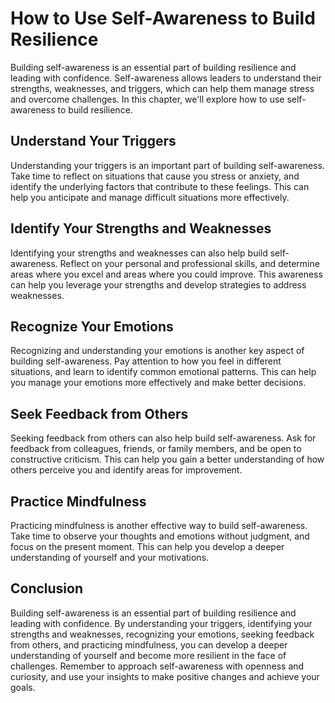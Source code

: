 How to Use Self-Awareness to Build Resilience
=================================================================================

Building self-awareness is an essential part of building resilience and leading with confidence. Self-awareness allows leaders to understand their strengths, weaknesses, and triggers, which can help them manage stress and overcome challenges. In this chapter, we'll explore how to use self-awareness to build resilience.

Understand Your Triggers
------------------------

Understanding your triggers is an important part of building self-awareness. Take time to reflect on situations that cause you stress or anxiety, and identify the underlying factors that contribute to these feelings. This can help you anticipate and manage difficult situations more effectively.

Identify Your Strengths and Weaknesses
--------------------------------------

Identifying your strengths and weaknesses can also help build self-awareness. Reflect on your personal and professional skills, and determine areas where you excel and areas where you could improve. This awareness can help you leverage your strengths and develop strategies to address weaknesses.

Recognize Your Emotions
-----------------------

Recognizing and understanding your emotions is another key aspect of building self-awareness. Pay attention to how you feel in different situations, and learn to identify common emotional patterns. This can help you manage your emotions more effectively and make better decisions.

Seek Feedback from Others
-------------------------

Seeking feedback from others can also help build self-awareness. Ask for feedback from colleagues, friends, or family members, and be open to constructive criticism. This can help you gain a better understanding of how others perceive you and identify areas for improvement.

Practice Mindfulness
--------------------

Practicing mindfulness is another effective way to build self-awareness. Take time to observe your thoughts and emotions without judgment, and focus on the present moment. This can help you develop a deeper understanding of yourself and your motivations.

Conclusion
----------

Building self-awareness is an essential part of building resilience and leading with confidence. By understanding your triggers, identifying your strengths and weaknesses, recognizing your emotions, seeking feedback from others, and practicing mindfulness, you can develop a deeper understanding of yourself and become more resilient in the face of challenges. Remember to approach self-awareness with openness and curiosity, and use your insights to make positive changes and achieve your goals.
